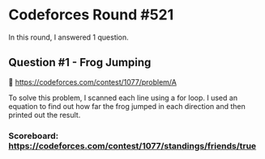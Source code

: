 # Codeforces Round #521

In this round, I answered 1 question.

## Question #1 - Frog Jumping 

:frog: https://codeforces.com/contest/1077/problem/A

To solve this problem, I scanned each line using a for loop. I used an equation to find out how far the frog jumped in each direction and then printed out the result.

### Scoreboard: https://codeforces.com/contest/1077/standings/friends/true
